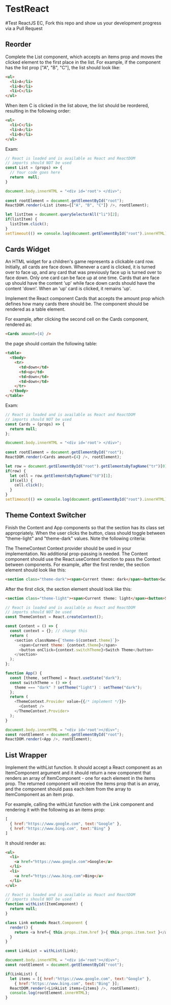 # TestReact

#Test ReactJS EC, Fork this repo and show us your development progress via a Pull Request

## Reorder

Complete the List component, which accepts an items prop and moves the clicked element to the first place in the list.
For example, if the component has the list prop ["A", "B", "C"], the list should look like:
```html
<ul>
  <li>A</li>
  <li>B</li>
  <li>C</li>
</ul>
```

When item C is clicked in the list above, the list should be reordered, resulting in the following order:
```html
<ul>
  <li>C</li>
  <li>A</li>
  <li>B</li>
</ul>
```

Exam:
```javascript
// React is loaded and is available as React and ReactDOM
// imports should NOT be used
const List = (props) => {
  // Yоur cоdе gоеs hеrе
  return  null;
}

document.body.innerHTML = "<div id='root'> </div>";
  
const rootElement = document.getElementById("root");
ReactDOM.render(<List items={["A", "B", "C"]} />, rootElement);

let listItem = document.querySelectorAll("li")[2];
if(listItem) {
  listItem.click();
}
setTimeout(() => console.log(document.getElementById("root").innerHTML));
```

## Cards Widget

An HTML widget for a children's game represents a clickable card row. Initially, all cards are face down. Whenever a card is clicked, it is turned over to face up, and any card that was previously face up is turned over to face down. Only one card can be face up at one time. Cards that are face up should have the content 'up' while face down cards should have the content 'down'. When an 'up' card is clicked, it remains 'up'.

Implement the React component Cards that accepts the amount prop which defines how many cards there should be. The component should be rendered as a table element. 

For example, after clicking the second cell on the Cards component, rendered as:
```html
<Cards amount={4} />
```

the page should contain the following table:
```html
<table>
  <tbody>
    <tr>
      <td>down</td>
      <td>up</td>
      <td>down</td>
      <td>down</td>
    </tr>
  </tbody>
</table>
```

Exam: 
```javascript
// React is loaded and is available as React and ReactDOM
// imports should NOT be used
const Cards = (props) => {
  return null;
};

document.body.innerHTML = "<div id='root'> </div>";
  
const rootElement = document.getElementById("root");
ReactDOM.render(<Cards amount={4} />, rootElement);

let row = document.getElementById("root").getElementsByTagName("tr")[0];
if(row) {
  let cell = row.getElementsByTagName("td")[1];
  if(cell) {
    cell.click();
  }
}
setTimeout(() => console.log(document.getElementById("root").innerHTML));
```

## Theme Context Switcher

Finish the Content and App components so that the section has its class set appropriately. When the user clicks the button, class should toggle between "theme-light" and "theme-dark" values. Note the following criteria:

The ThemeContext Context provider should be used in your implementation. No additional prop-passing is needed.
The Content component should use the React.useContext function to pass the Context between components.
For example, after the first render, the section element should look like this:
```html
<section class="theme-dark"><span>Current theme: dark</span><button>Switch Theme</button></section>
```
After the first click, the section element should look like this:
```html
<section class="theme-light"><span>Current theme: light</span><button>Switch Theme</button></section>
```

```javascript
// React is loaded and is available as React and ReactDOM
// imports should NOT be used
const ThemeContext = React.createContext();

const Content = () => {
  const context = {}; // change this
  return (
    <section className={`theme-${context.theme}`}>
      <span>Current theme: {context.theme}</span>
      <button onClick={context.switchTheme}>Switch Theme</button>
    </section>
  );
};

function App() {
  const [theme, setTheme] = React.useState("dark");
  const switchTheme = () => {
    theme === "dark" ? setTheme("light") : setTheme("dark");
  };
  return (
    <ThemeContext.Provider value={{/* implement */}}>
      <Content />
    </ThemeContext.Provider>
  );
}

document.body.innerHTML = "<div id='root'></div>";
const rootElement = document.getElementById("root");
ReactDOM.render(<App />, rootElement);
```


## List Wrapper

Implement the withList function. It should accept a React component as an ItemComponent argument and it should return a new component that renders an array of ItemComponent - one for each element in the items prop. The returned component will receive the items prop that is an array, and the component should pass each item from the array to ItemComponent as an item prop.

For example, calling the withList function with the Link component and rendering it with the following as an items prop:
```javascript
[
  { href:"https://www.google.com", text:"Google" },
  { href:"https://www.bing.com", text:"Bing" }
]
```
It should render as:
```html
<ul>
  <li>
    <a href="https://www.google.com">Google</a>
  </li>
  <li>
    <a href="https://www.bing.com">Bing</a>
  </li>
</ul>
```

```javascript
// React is loaded and is available as React and ReactDOM
// imports should NOT be used
function withList(ItemComponent) {
  return null;
}

class Link extends React.Component {
  render() {
    return <a href={ this.props.item.href }>{ this.props.item.text }</a>;
  }
}

const LinkList = withList(Link);

document.body.innerHTML = "<div id='root'></div>";
const rootElement = document.getElementById("root");

if(LinkList) {
  let items = [{ href:"https://www.google.com", text:"Google" }, 
    { href:"https://www.bing.com", text:"Bing" }];
  ReactDOM.render(<LinkList items={items} />, rootElement);
  console.log(rootElement.innerHTML);
}
```
